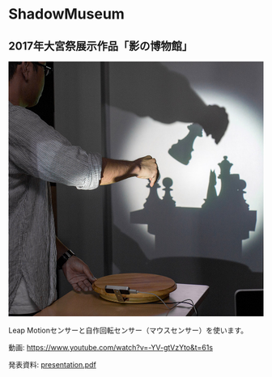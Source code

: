# ShadowMuseum

## 2017年大宮祭展示作品「影の博物館」
![ShadowMuseum](./ShadowMuseum.jpg)

Leap Motionセンサーと自作回転センサー（マウスセンサー）を使います。

動画: https://www.youtube.com/watch?v=-YV-gtVzYto&t=61s

発表資料: [presentation.pdf](presentation.pdf) 
